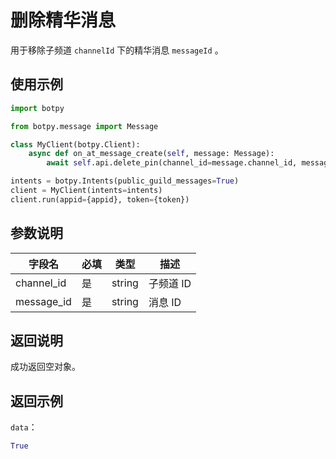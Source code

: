 # 删除精华消息

用于移除子频道 `channelId` 下的精华消息 `messageId` 。

## 使用示例

```python
import botpy

from botpy.message import Message

class MyClient(botpy.Client):
    async def on_at_message_create(self, message: Message):
        await self.api.delete_pin(channel_id=message.channel_id, message_id=message.id)

intents = botpy.Intents(public_guild_messages=True)
client = MyClient(intents=intents)
client.run(appid={appid}, token={token})
```

## 参数说明

| 字段名    | 必填 | 类型   | 描述                             |
| --------- | ---- | ------ | -------------------------------- |
| channel_id | 是   | string | 子频道 ID |
| message_id | 是   | string | 消息 ID   |

## 返回说明

成功返回空对象。

## 返回示例

`data`：

```Python
True
```
